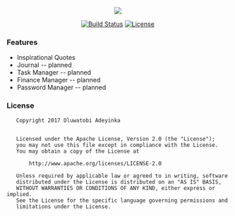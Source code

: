 <p align="center"><img src="http://i.imgur.com/HeMXsVR.png"></p>

<p align="center">
<a href="https://travis-ci.org/EtherealT/me.-android"><img src="https://travis-ci.org/EtherealT/me.-android.svg?branch=master" alt="Build Status"></a>
<a href="https://opensource.org/licenses/Apache-2.0"><img src="https://img.shields.io/badge/License-Apache%202.0-blue.svg" alt="License"></a>
</p>

### Features
* Inspirational Quotes
* Journal -- planned
* Task Manager -- planned
* Finance Manager -- planned
* Password Manager -- planned

### License

```
   Copyright 2017 Oluwatobi Adeyinka

   
   Licensed under the Apache License, Version 2.0 (the "License");
   you may not use this file except in compliance with the License.
   You may obtain a copy of the License at

       http://www.apache.org/licenses/LICENSE-2.0

   Unless required by applicable law or agreed to in writing, software
   distributed under the License is distributed on an "AS IS" BASIS,
   WITHOUT WARRANTIES OR CONDITIONS OF ANY KIND, either express or implied.
   See the License for the specific language governing permissions and
   limitations under the License.
```